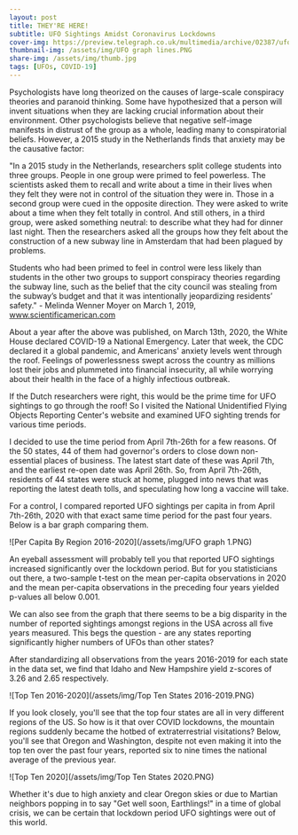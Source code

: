 ```yaml
---
layout: post
title: THEY'RE HERE!
subtitle: UFO Sightings Amidst Coronavirus Lockdowns
cover-img: https://preview.telegraph.co.uk/multimedia/archive/02387/ufo_2387810b.jpg
thumbnail-img: /assets/img/UFO graph lines.PNG
share-img: /assets/img/thumb.jpg
tags: [UFOs, COVID-19]
---
```


Psychologists have long theorized on the causes of large-scale conspiracy theories and paranoid thinking.  Some have hypothesized that a person will invent situations when they are lacking crucial information about their environment.  Other psychologists believe that negative self-image manifests in distrust of the group as a whole, leading many to conspiratorial beliefs.  However, a 2015 study in the Netherlands finds that anxiety may be the causative factor:

"In a 2015 study in the Netherlands, researchers split college students into three groups. People in one group were primed to feel powerless. The scientists asked them to recall and write about a time in their lives when they felt they were not in control of the situation they were in. Those in a second group were cued in the opposite direction. They were asked to write about a time when they felt totally in control. And still others, in a third group, were asked something neutral: to describe what they had for dinner last night. Then the researchers asked all the groups how they felt about the construction of a new subway line in Amsterdam that had been plagued by problems.

Students who had been primed to feel in control were less likely than students in the other two groups to support conspiracy theories regarding the subway line, such as the belief that the city council was stealing from the subway’s budget and that it was intentionally jeopardizing residents’ safety."  - Melinda Wenner Moyer on March 1, 2019, www.scientificamerican.com
 
About a year after the above was published, on March 13th, 2020, the White House declared COVID-19 a National Emergency.  Later that week, the CDC declared it a global pandemic, and Americans' anxiety levels went through the roof.  Feelings of powerlessness swept across the country as millions lost their jobs and plummeted into financial insecurity, all while worrying about their health in the face of a highly infectious outbreak.

If the Dutch researchers were right, this would be the prime time for UFO sightings to go through the roof!  So I visited the National Unidentified Flying Objects Reporting Center's website and examined UFO sighting trends for various time periods.

I decided to use the time period from April 7th-26th for a few reasons.  Of the 50 states, 44 of them had governor's orders to close down non-essential places of business.  The latest start date of these was April 7th, and the earliest re-open date was April 26th.  So, from April 7th-26th, residents of 44 states were stuck at home, plugged into news that was reporting the latest death tolls, and speculating how long a vaccine will take.

For a control, I compared reported UFO sightings per capita in from April 7th-26th, 2020 with that exact same time period for the past four years.  Below is a bar graph comparing them.

![Per Capita By Region 2016-2020](/assets/img/UFO graph 1.PNG)

An eyeball assessment will probably tell you that reported UFO sightings increased significantly over the lockdown period.  But for you statisticians out there, a two-sample t-test on the mean per-capita observations in 2020 and the mean per-capita observations in the preceding four years yielded p-values all below 0.001.

We can also see from the graph that there seems to be a big disparity in the number of reported sightings amongst regions in the USA across all five years measured.  This begs the question - are any states reporting significantly higher numbers of UFOs than other states?

After standardizing all observations from the years 2016-2019 for each state in the data set, we find that Idaho and New Hampshire yield z-scores of 3.26 and 2.65 respectively.

![Top Ten 2016-2020](/assets/img/Top Ten States 2016-2019.PNG)

If you look closely, you'll see that the top four states are all in very different regions of the US.  So how is it that over COVID lockdowns, the mountain regions suddenly became the hotbed of extraterrestrial visitations?  Below, you'll see that Oregon and Washington, despite not even making it into the top ten over the past four years, reported six to nine times the national average of the previous year.

![Top Ten 2020](/assets/img/Top Ten States 2020.PNG)

Whether it's due to high anxiety and clear Oregon skies or due to Martian neighbors popping in to say "Get well soon, Earthlings!" in a time of global crisis, we can be certain that lockdown period UFO sightings were out of this world.
